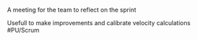 A meeting for the team to reflect on the sprint

Usefull to make improvements and
calibrate velocity calculations
#PU/Scrum 